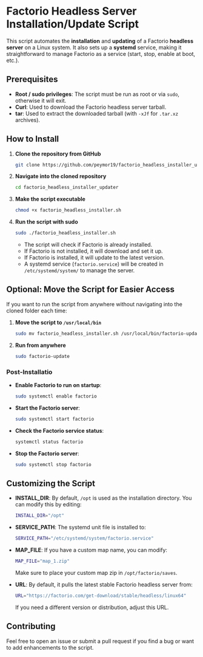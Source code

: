 # Factorio Headless Server Installation/Update Script

This script automates the **installation** and **updating** of a Factorio **headless server** on a Linux system. It also sets up a **systemd** service, making it straightforward to manage Factorio as a service (start, stop, enable at boot, etc.).

## Prerequisites

- **Root / sudo privileges**: The script must be run as root or via `sudo`, otherwise it will exit.
- **Curl**: Used to download the Factorio headless server tarball.
- **tar**: Used to extract the downloaded tarball (with `-xJf` for `.tar.xz` archives).
     
## How to Install

1. **Clone the repository from GitHub**  
   ```bash
   git clone https://github.com/peymor19/factorio_headless_installer_updater.git
   ```

2. **Navigate into the cloned repository**  
   ```bash
   cd factorio_headless_installer_updater
   ```

3. **Make the script executable**  
   ```bash
   chmod +x factorio_headless_installer.sh
   ```
   
4. **Run the script with sudo**  
   ```bash
   sudo ./factorio_headless_installer.sh
   ```

   - The script will check if Factorio is already installed.
   - If Factorio is not installed, it will download and set it up.
   - If Factorio is installed, it will update to the latest version.
   - A systemd service (`factorio.service`) will be created in `/etc/systemd/system/` to manage the server.

## Optional: Move the Script for Easier Access

If you want to run the script from anywhere without navigating into the cloned folder each time:

1. **Move the script to `/usr/local/bin`**  
   ```bash
   sudo mv factorio_headless_installer.sh /usr/local/bin/factorio-update
   ```
2. **Run from anywhere**  
   ```bash
   sudo factorio-update
   ```
   
### Post-Installatio

- **Enable Factorio to run on startup**:
  ```bash
  sudo systemctl enable factorio
  ```
- **Start the Factorio server**:
  ```bash
  sudo systemctl start factorio
  ```
- **Check the Factorio service status**:
  ```bash
  systemctl status factorio
  ```
- **Stop the Factorio server**:
  ```bash
  sudo systemctl stop factorio
  ```

## Customizing the Script

- **INSTALL_DIR**: By default, `/opt` is used as the installation directory. You can modify this by editing:
  ```bash
  INSTALL_DIR="/opt"
  ```
- **SERVICE_PATH**: The systemd unit file is installed to:
  ```bash
  SERVICE_PATH="/etc/systemd/system/factorio.service"
  ```
- **MAP_FILE**: If you have a custom map name, you can modify:
  ```bash
  MAP_FILE="map_1.zip"
  ```
  Make sure to place your custom map zip in `/opt/factorio/saves`.

- **URL**: By default, it pulls the latest stable Factorio headless server from:
  ```bash
  URL="https://factorio.com/get-download/stable/headless/linux64"
  ```
  If you need a different version or distribution, adjust this URL.

## Contributing

Feel free to open an issue or submit a pull request if you find a bug or want to add enhancements to the script.
